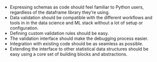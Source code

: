 - Expressing schemas as code should feel familiar to Python users, regardless of
  the dataframe library they’re using.
- Data validation should be compatible with the different
  workflows and tools in in the data science and ML stack
  without a lot of setup or configuration.
- Defining custom validation rules should be easy.
- The validation interface should make the debugging process easier.
- Integration with existing code should be as seamless as possible.
- Extending the interface to other statistical data structures should be easy
  using a core set of building blocks and abstractions.
